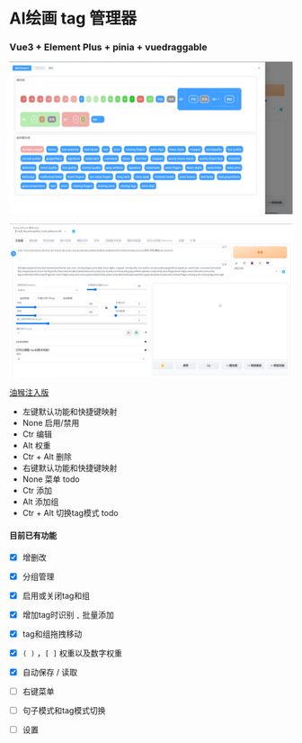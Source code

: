 # AI绘画 tag 管理器

### Vue3 + Element Plus + pinia + vuedraggable

![1.png](./MarkdownResource/1.png)

![2.png](./MarkdownResource/2.png)

[油猴注入版](https://greasyfork.org/zh-CN/scripts/458675-ai-tag-%E7%BB%98%E7%94%BB%E7%AE%A1%E7%90%86%E5%99%A8-stable-diffusion-%E6%B3%A8%E5%85%A5%E7%89%88)

* 左键默认功能和快捷键映射
* None 启用/禁用
* Ctr 编辑
* Alt 权重
* Ctr + Alt 删除
* 右键默认功能和快捷键映射
* None 菜单 todo
* Ctr 添加
* Alt 添加组
* Ctr + Alt 切换tag模式 todo

#### 目前已有功能

- [x] 增删改

- [x] 分组管理

- [x] 启用或关闭tag和组

- [x] 增加tag时识别 `,` 批量添加

- [x] tag和组拖拽移动

- [x] `( )` ，`[ ]` 权重以及数字权重

- [x] 自动保存 / 读取

- [ ] 右键菜单

- [ ] 句子模式和tag模式切换

- [ ] 设置